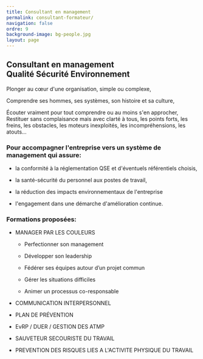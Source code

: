 ```yaml
---
title: Consultant en management
permalink: consultant-formateur/
navigation: false
ordre: 9
background-image: bg-people.jpg
layout: page
---
```


## Consultant en management <br> Qualité Sécurité Environnement

Plonger au cœur d'une organisation, simple ou complexe,

Comprendre ses hommes, ses systèmes, son histoire et sa culture,

Écouter vraiment pour tout comprendre ou au moins s'en approcher,
​
Restituer sans complaisance mais avec clarté à tous, les points forts, les freins, les obstacles, les moteurs inexploités, les incompréhensions, les atouts...

### Pour accompagner l'entreprise vers un système de management qui assure:

* la conformité à la réglementation QSE et d'éventuels référentiels choisis,

* la santé-sécurité du personnel aux postes de travail,

* la réduction des impacts environnementaux de l'entreprise

* l'engagement dans une démarche d'amélioration continue.

### Formations proposées:

* MANAGER PAR LES COULEURS

  * Perfectionner son management

  * Développer son leadership

  * Fédérer ses équipes autour d’un projet commun

  * Gérer les situations difficiles

  * Animer un processus co-responsable

* COMMUNICATION INTERPERSONNEL

* PLAN DE PRÉVENTION

* EvRP / DUER / GESTION DES ATMP

* SAUVETEUR SECOURISTE DU TRAVAIL

* PREVENTION DES RISQUES LIES A L'ACTIVITE PHYSIQUE DU TRAVAIL